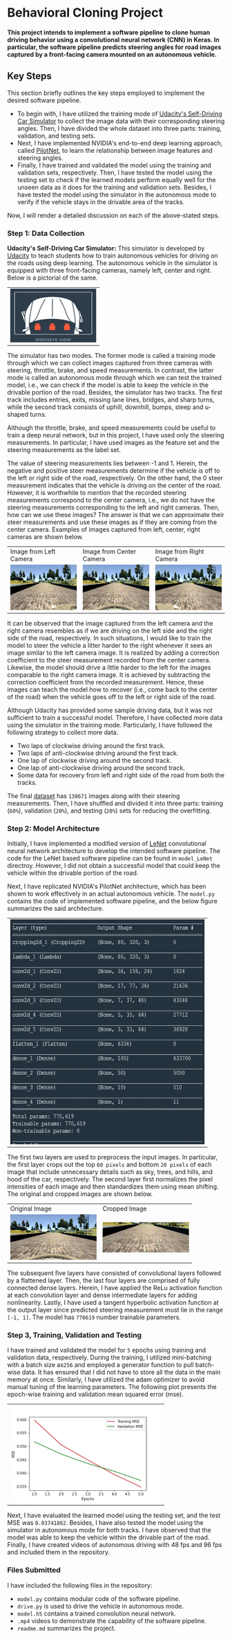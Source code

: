 # Behavioral Cloning Project
#### This project intends to implement a software pipeline to clone human driving behavior using a convolutional neural network (CNN) in Keras. In particular, the software pipeline predicts steering angles for road images captured by a front-facing camera mounted on an autonomous vehicle. 

## Key Steps
This section briefly outlines the key steps employed to implement the desired software pipeline. 
* To begin with, I have utilized the training mode of [Udacity's Self-Driving Car Simulator](https://github.com/udacity/self-driving-car-sim) to collect the image data with their corresponding steering angles. Then, I have divided the whole dataset into three parts: training, validation, and testing sets.  
* Next, I have implemented NVIDIA's end-to-end deep learning approach, called [PilotNet](https://arxiv.org/pdf/1704.07911.pdf), to learn the relationship between image features and steering angles. 
* Finally, I have trained and validated the model using the training and validation sets, respectively. Then, I have tested the model using the testing set to check if the learned models perform equally well for the unseen data as it does for the training and validation sets. Besides, I have tested the model using the simulator in the autonomous mode to verify if the vehicle stays in the drivable area of the tracks.

Now, I will render a detailed discussion on each of the above-stated steps. 

### Step 1: Data Collection
<strong> Udacity's Self-Driving Car Simulator:</strong> This simulator is developed by [Udacity](https://www.udacity.com/) to teach students how to train autonomous vehicles for driving on the roads using deep learning. The autonomous vehicle in the simulator is equipped with three front-facing cameras, namely left, center and right. Below is a pictorial of the same.
<p></p>
<table>
 <center>
   <tr>
     <td> <img src="./examples/autonomous-vehicle.png" width="200" height="125"> </td>
  </tr>
 </center>
 </table>
 <p></p>

The simulator has two modes. The former mode is called a training mode through which we can collect images captured from three cameras with steering, throttle, brake, and speed measurements. In contrast, the latter mode is called an autonomous mode through which we can test the trained model, i.e., we can check if the model is able to keep the vehicle in the drivable portion of the road. Besides, the simulator has two tracks. The first track includes entries, exits, missing lane lines, bridges, and sharp turns, while the second track consists of uphill, downhill, bumps, steep and u-shaped turns.


Although the throttle, brake, and speed measurements could be useful to train a deep neural network, but in this project, I have used only the steering measurements. In particular, I have used images as the feature set and the steering measurements as the label set.


The value of steering measurements lies between -1 and 1. Herein, the negative and positive steer measurements determine if the vehicle is off to the left or right side of the road, respectively. On the other hand, the 0 steer measurement indicates that the vehicle is driving on the center of the road. However, it is worthwhile to mention that the recorded steering measurements correspond to the center camera, i.e., we do not have the steering measurements corresponding to the left and right cameras. Then, how can we use these images? The answer is that we can approximate their steer measurements and use these images as if they are coming from the center camera. Examples of images captured from left, center, right cameras are shown below.

<p></p>
<table>
 <center>
   <tr>
     <td>Image from Left Camera </td>
    <td> Image from Center Camera </td>
    <td> Image from Right Camera </td>
  </tr>
   <tr>
     <td> <img src="./examples/left.jpg" width="200" height="105"> </td>
    <td> <img src="./examples/center.jpg" width="200" height="105"> </td>
    <td> <img src="./examples/right.jpg" width="200" height="105"> </td>
  </tr>
 </center>
 </table>
 <p></p>

It can be observed that the image captured from the left camera and the right camera resembles as if we are driving on the left side and the right side of the road, respectively. In such situations, I would like to train the model to steer the vehicle a litter harder to the right whenever it sees an image similar to the left camera image. It is realized by adding a correction coefficient to the steer measurement recorded from the center camera. Likewise, the model should drive a little harder to the left for the images comparable to the right camera image. It is achieved by subtracting the correction coefficient from the recorded measurement. Hence, these images can teach the model how to recover (i.e., come back to the center of the road) when the vehicle goes off to the left or right side of the road.


Although Udacity has provided some sample driving data, but it was not sufficient to train a successful model. Therefore, I have collected more data using the simulator in the training mode. Particularly, I have followed the following strategy to collect more data.

* Two laps of clockwise driving around the first track.
* Two laps of anti-clockwise driving around the first track.
* One lap of clockwise driving around the second track.
* One lap of anti-clockwise driving around the second track.
* Some data for recovery from left and right side of the road from both the tracks.

The final [dataset](https://drive.google.com/file/d/1CdocKizqnD2FLT4QG6KNuuypv1DiBt_3/view?usp=sharing) has `130671` images along with their steering measurements. Then, I have shuffled and divided it into three parts: training (`60%`), validation (`20%`), and testing (`20%`) sets for reducing the overfitting. 

### Step 2: Model Architecture

Initially, I have implemented a modified version of [LeNet](https://en.wikipedia.org/wiki/LeNet) convolutional neural network architecture to develop the intended software pipeline. The code for the LeNet based software pipeline can be found in `model_LeNet` directroy. However, I did not obtain a successful model that could keep the vehicle within the drivable portion of the road.

Next, I have replicated NVIDIA's PilotNet architecture, which has been shown to work effectively in an actual autonomous vehicle. The `model.py` contains the code of implemented software pipeline, and the below figure summarizes the said architecture.
<p></p>
<table>
 <center>
   <tr>
     <td> <img src="./model_architecture.png" width="450" height="520"> </td>
  </tr>
 </center>
 </table>
 <p></p>
 
The first two layers are used to preprocess the input images. In particular, the first layer crops out the top `60 pixels` and bottom `20 pixels` of each image that include unnecessary details such as sky, trees, and hills, and hood of the car, respectively. The second layer first normalizes the pixel intensities of each image and then standardizes them using mean shifting. The original and cropped images are shown below. 
<p></p>
<table>
 <center>
   <tr>
     <td>Original Image </td>
    <td> Cropped Image </td>
  </tr>
   <tr>
    <td> <img src="./examples/center.jpg" width="200" height="105"> </td>
    <td> <img src="./examples/cropped_center.jpg" width="200" height="70"> </td>
  </tr>
 </center>
 </table>
 <p></p>

The subsequent five layers have consisted of convolutional layers followed by a flattened layer. Then, the last four layers are comprised of fully connected dense layers. Herein, I have applied the ReLu activation function at each convolution layer and dense intermediate layers for adding nonlinearity. Lastly, I have used a tangent hyperbolic activation function at the output layer since predicted steering measurement must lie in the range `[-1, 1]`. The model has `770619` number trainable parameters. 

### Step 3, Training, Validation and Testing
I have trained and validated the model for `5` epochs using training and validation data, respectively. During the training, I utilized mini-batching with a batch size as`256` and employed a generator function to pull batch-wise data. It has ensured that I did not have to store all the data in the main memory at once. Similarly, I have utilized the adam optimizer to avoid manual tuning of the learning parameters. The following plot presents the epoch-wise training and validation mean squared error (mse). 
<p></p>
<table>
 <center>
   <tr>
    <td> <img src="./train_val_mse.jpg" width="350" height="225"> </td>
  </tr>
 </center>
 </table>
 <p></p>
 
Next, I have evaluated the learned model using the testing set, and the test MSE was `0.03741862`. Besides, I have also tested the model using the simulator in autonomous mode for both tracks. I have observed that the model was able to keep the vehicle within the drivable part of the road. Finally, I have created videos of autonomous driving with 48 fps and 96 fps and included them in the repository. 

### Files Submitted
I have included the following files in the repository:
* `model.py` contains modular code of the software pipeline.
* `drive.py` is used to drive the vehicle in autonomous mode.
* `model.h5` contains a trained convolution neural network.
* `.mp4` videos to demonstrate the capability of the software pipeline.
* `readme.md` summarizes the project.
